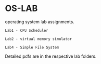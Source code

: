 # OS-LAB

operating system lab assignments.

```
Lab1 - CPU Scheduler
```
```
Lab2 - virtual memory simulator
```
```
Lab4 - Simple File System
```

Detailed pdfs are in the respective lab folders.
